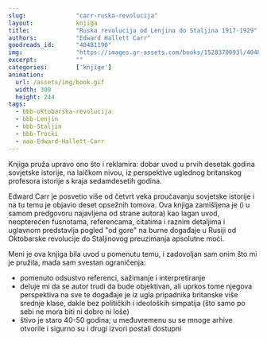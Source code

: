 ```yaml
---
slug:              "carr-ruska-revolucija"
layout:            knjiga
title:             "Ruska revolucija od Lenjina do Staljina 1917-1929"
authors:           "Edward Hallett Carr"
goodreads_id:      "40481190"
img:               "https://images.gr-assets.com/books/1528370093l/40481190.jpg"
excerpt:           ""
categories:        ['knjige']
animation:
  url: /assets/img/book.gif
  width: 300
  height: 244
tags:
  - bbb-oktobarska-revolucija
  - bbb-Lenjin
  - bbb-Staljin
  - bbb-Trocki
  - aaa-Edward-Hallett-Carr
---
```


Knjiga pruža upravo ono što i reklamira: dobar uvod u prvih desetak godina sovjetske istorije, na laičkom nivou, iz 
perspektive uglednog britanskog profesora istorije s kraja sedamdesetih godina.

Edward Carr je posvetio više od četvrt veka proučavanju sovjetske istorije i na tu temu je objavio deset opsežnih tomova. 
Ova knjiga zamišljena je (i u samom predgovoru najavljena od strane autora) kao lagan uvod, neopterećen fusnotama, 
referencama, citatima i raznim detaljima i uglavnom predstavlja pogled "od gore" na burne događaje u Rusiji od Oktobarske 
revolucije do Staljinovog preuzimanja apsolutne moći.

Meni je ova knjiga bila uvod u pomenutu temu, i zadovoljan sam onim što mi je pružila, mada sam svestan ograničenja:
- pomenuto odsustvo referenci, sažimanje i interpretiranje
- deluje mi da se autor trudi da bude objektivan, ali uprkos tome njegova perspektiva na sve te događaje je iz ugla pripadnika britanske više srednje klase, dakle bez političkih i ideoloških simpatija (što samo po sebi ne mora biti ni dobro ni loše)
- štivo je staro 40-50 godina; u međuvremenu su se mnoge arhive otvorile i sigurno su i drugi izvori postali dostupni
